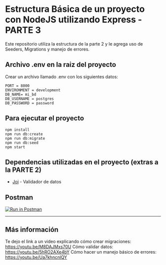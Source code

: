 # Estructura Básica de un proyecto con NodeJS utilizando Express - PARTE 3

Este repositorio utiliza la estructura de la parte 2 y le agrega uso de Seeders, Migrations y manejo de errores.

## Archivo .env en la raiz del proyecto
Crear un archivo llamado .env con los siguientes datos:

    PORT = 8000
    ENVIRONMENT = development
    DB_NAME= mi_bd
    DB_USERNAME = postgres
    DB_PASSWORD = password
    

## Para ejecutar el proyecto
    
    npm install
    npm run db:create
    npm run db:migrate
    npm run db:seed
    npm start

## Dependencias utilizadas en el proyecto (extras a la PARTE 2)
- [Joi](https://joi.dev/api/?v=17.6.0) - Validador de datos

## Postman
[![Run in Postman](https://run.pstmn.io/button.svg)](https://app.getpostman.com/run-collection/21047550-ed7229c1-0a35-47fb-9e1a-87ece9614cf1?action=collection%2Ffork&collection-url=entityId%3D21047550-ed7229c1-0a35-47fb-9e1a-87ece9614cf1%26entityType%3Dcollection%26workspaceId%3D1f4f77c5-eb75-4ee8-99d0-fbd51cc092df#?env%5BLOCALHOST%20BASE%5D=W3sia2V5IjoiVVJMIiwidmFsdWUiOiJodHRwOi8vbG9jYWxob3N0OjgwMDAiLCJlbmFibGVkIjp0cnVlfV0=)

---

## Más información
Te dejo el link a un video explicando cómo crear migraciones: https://youtu.be/M8DAJMxs70U
Cómo validar datos: https://youtu.be/5hRO2AXe4bY
Cómo hacer un manejo básico de errores: https://youtu.be/Ua7khncnlQY


